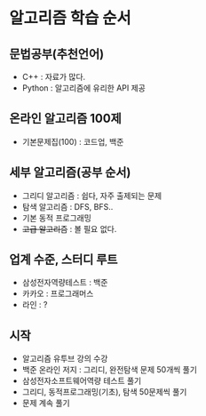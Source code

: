 # 알고리즘 학습 순서

## 문법공부(추천언어)

- C++ : 자료가 많다.
- Python : 알고리즘에 유리한 API 제공

## 온라인 알고리즘 100제

* 기본문제집(100) : 코드업, 백준

## 세부 알고리즘(공부 순서)

- 그리디 알고리즘 : 쉽다, 자주 출제되는 문제
- 탐색 알고리즘 : DFS, BFS..
- 기본 동적 프로그래밍
- ~~고급 알고리즘~~ : 볼 필요 없다.

## 업계 수준, 스터디 루트

- 삼성전자역량테스트 : 백준
- 카카오 : 프로그래머스
- 라인 : ?

## 시작

- 알고리즘 유투브 강의 수강
- 백준 온라인 저지 : 그리디, 완전탐색 문제 50개씩 풀기
- 삼성전자소프트웨어역량 테스트 풀기
- 그리디, 동적프로그래밍(기초), 탐색 50문제씩 풀기
- 문제 계속 풀기